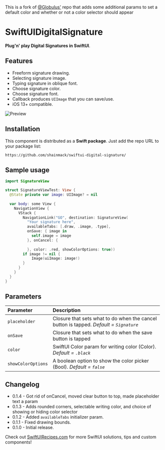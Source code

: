 This is a fork of [@Globulus'](https://github.com/globulus) repo that adds some additional params to set a default color and whether or not a color selector should appear
# SwiftUIDigitalSignature

**Plug'n' play Digital Signatures in SwiftUI**.

## Features

* Freeform signature drawing.
* Selecting signature image.
* Typing signature in oblique font.
* Choose signature color.
* Choose signature font.
* Callback produces `UIImage` that you can save/use.
* iOS 13+ compatible.

![Preview](https://github.com/globulus/swiftui-digital-signature/blob/main/Images/preview.gif?raw=true)

## Installation

This component is distributed as a **Swift package**. Just add the repo URL to your package list:

```text
https://github.com/shainmack/swiftui-digital-signature/
```

## Sample usage

```swift
import SignatureView

struct SignatureViewTest: View {
  @State private var image: UIImage? = nil
    
  var body: some View {
    NavigationView {
      VStack {
        NavigationLink("GO", destination: SignatureView(
          "Your signature here",
          availableTabs: [.draw, .image, .type],
          onSave: { image in
            self.image = image
          }, onCancel: {
                  
          }, color: .red, showColorOptions: true))
        if image != nil {
            Image(uiImage: image!)
        }
      }
    }
  }
}
```

## Parameters

| Parameter | Description                                                                                      |
| :----------------- | :-------------------------------------------------------------------------------------- |
| `placeholder`      | Closure that sets what to do when the cancel button is tapped. *Default = `Signature`*  |
| `onSave`           | Closure that sets what to do when the save button is tapped                             |
| `color`            | SwiftUI Color param for writing color (Color). *Default = `.black`*                     |
| `showColorOptions` | A boolean option to show the color picker (Bool). *Default = `false`*                   |

## Changelog

* 0.1.4 - Got rid of onCancel, moved clear button to top, made placeholder text a param
* 0.1.3 - Adds rounded corners, selectable writing color, and choice of showing or hiding color selector
* 0.1.2 - Added `availableTabs` initializer param.
* 0.1.1 - Fixed drawing bounds.
* 0.1.0 - Initial release.

Check out [SwiftUIRecipes.com](https://swiftuirecipes.com) for more SwiftUI solutions, tips and custom components!
